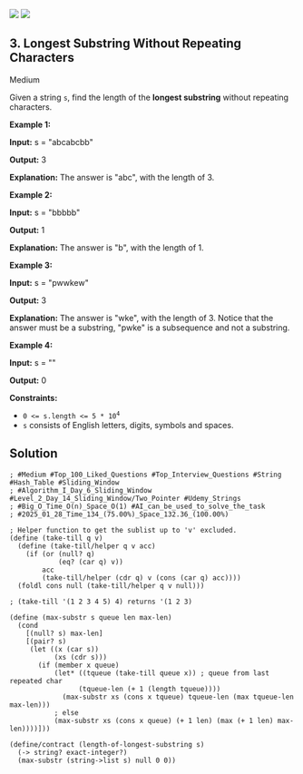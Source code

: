 [![](https://img.shields.io/github/stars/LeetCode-in-Racket/LeetCode-in-Racket?label=Stars&style=flat-square)](https://github.com/LeetCode-in-Racket/LeetCode-in-Racket)
[![](https://img.shields.io/github/forks/LeetCode-in-Racket/LeetCode-in-Racket?label=Fork%20me%20on%20GitHub%20&style=flat-square)](https://github.com/LeetCode-in-Racket/LeetCode-in-Racket/fork)

## 3\. Longest Substring Without Repeating Characters

Medium

Given a string `s`, find the length of the **longest substring** without repeating characters.

**Example 1:**

**Input:** s = "abcabcbb"

**Output:** 3

**Explanation:** The answer is "abc", with the length of 3. 

**Example 2:**

**Input:** s = "bbbbb"

**Output:** 1

**Explanation:** The answer is "b", with the length of 1. 

**Example 3:**

**Input:** s = "pwwkew"

**Output:** 3

**Explanation:** The answer is "wke", with the length of 3. Notice that the answer must be a substring, "pwke" is a subsequence and not a substring. 

**Example 4:**

**Input:** s = ""

**Output:** 0 

**Constraints:**

*   <code>0 <= s.length <= 5 * 10<sup>4</sup></code>
*   `s` consists of English letters, digits, symbols and spaces.

## Solution

```racket
; #Medium #Top_100_Liked_Questions #Top_Interview_Questions #String #Hash_Table #Sliding_Window
; #Algorithm_I_Day_6_Sliding_Window #Level_2_Day_14_Sliding_Window/Two_Pointer #Udemy_Strings
; #Big_O_Time_O(n)_Space_O(1) #AI_can_be_used_to_solve_the_task
; #2025_01_28_Time_134_(75.00%)_Space_132.36_(100.00%)

; Helper function to get the sublist up to 'v' excluded.
(define (take-till q v)
  (define (take-till/helper q v acc)
    (if (or (null? q)
            (eq? (car q) v))
        acc
        (take-till/helper (cdr q) v (cons (car q) acc))))
  (foldl cons null (take-till/helper q v null)))

; (take-till '(1 2 3 4 5) 4) returns '(1 2 3)

(define (max-substr s queue len max-len)
  (cond
    [(null? s) max-len]
    [(pair? s)
     (let ((x (car s))
           (xs (cdr s)))
       (if (member x queue)
           (let* ((tqueue (take-till queue x)) ; queue from last repeated char
                 (tqueue-len (+ 1 (length tqueue))))
             (max-substr xs (cons x tqueue) tqueue-len (max tqueue-len max-len)))
           ; else
           (max-substr xs (cons x queue) (+ 1 len) (max (+ 1 len) max-len))))]))

(define/contract (length-of-longest-substring s)
  (-> string? exact-integer?)
  (max-substr (string->list s) null 0 0))
```